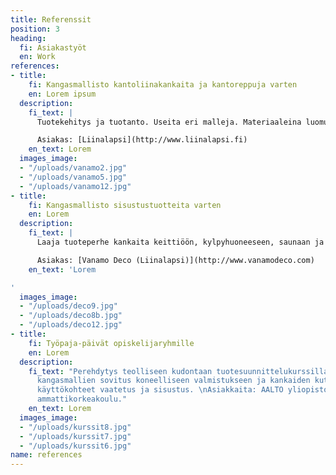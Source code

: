 ```yaml
---
title: Referenssit
position: 3
heading:
  fi: Asiakastyöt
  en: Work
references:
- title:
    fi: Kangasmallisto kantoliinakankaita ja kantoreppuja varten
    en: Lorem ipsum
  description:
    fi_text: |
      Tuotekehitys ja tuotanto. Useita eri malleja. Materiaaleina luomupuuvilla (GOTS), merinovilla (konepestävä mulesing-free), eurooppalainen pellava (Masters of Linen).

      Asiakas: [Liinalapsi](http://www.liinalapsi.fi)
    en_text: Lorem
  images_image:
  - "/uploads/vanamo2.jpg"
  - "/uploads/vanamo5.jpg"
  - "/uploads/vanamo12.jpg"
- title:
    fi: Kangasmallisto sisustustuotteita varten
    en: Lorem
  description:
    fi_text: |
      Laaja tuoteperhe kankaita keittiöön, kylpyhuoneeseen, saunaan ja kodin muihin käyttökohteisiin.

      Asiakas: [Vanamo Deco (Liinalapsi)](http://www.vanamodeco.com)
    en_text: 'Lorem

'
  images_image:
  - "/uploads/deco9.jpg"
  - "/uploads/deco8b.jpg"
  - "/uploads/deco12.jpg"
- title:
    fi: Työpaja-päivät opiskelijaryhmille
    en: Lorem
  description:
    fi_text: "Perehdytys teolliseen kudontaan tuotesuunnittelukurssilla. Opiskelijoiden
      kangasmallien sovitus koneelliseen valmistukseen ja kankaiden kutominen. Kankaiden
      käyttökohteet vaatetus ja sisustus. \nAsiakkaita: AALTO yliopisto, Metropolia
      ammattikorkeakoulu."
    en_text: Lorem
  images_image:
  - "/uploads/kurssit8.jpg"
  - "/uploads/kurssit7.jpg"
  - "/uploads/kurssit6.jpg"
name: references
---
```


